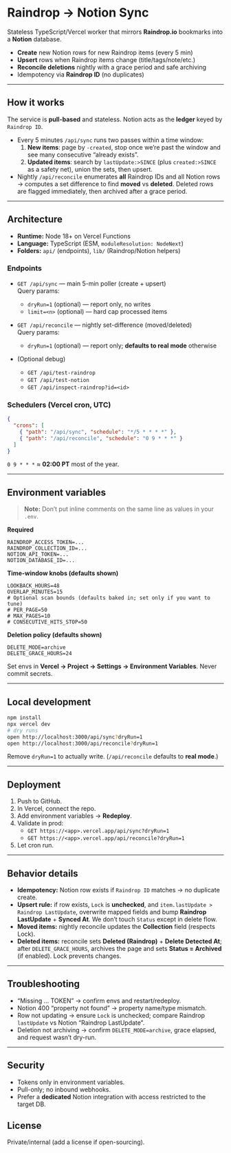 # Raindrop → Notion Sync

Stateless TypeScript/Vercel worker that mirrors **Raindrop.io** bookmarks into a **Notion** database.

- **Create** new Notion rows for new Raindrop items (every 5 min)
- **Upsert** rows when Raindrop items change (title/tags/note/etc.)
- **Reconcile deletions** nightly with a grace period and safe archiving
- Idempotency via **Raindrop ID** (no duplicates)

---

## How it works

The service is **pull-based** and stateless. Notion acts as the **ledger** keyed by `Raindrop ID`.

- Every 5 minutes `/api/sync` runs two passes within a time window:
  1. **New items**: page by `-created`, stop once we’re past the window and see many consecutive “already exists”.
  2. **Updated items**: search by `lastUpdate:>SINCE` (plus `created:>SINCE` as a safety net), union the sets, then upsert.
- Nightly `/api/reconcile` enumerates **all** Raindrop IDs and all Notion rows → computes a set difference to find **moved** vs **deleted**. Deleted rows are flagged immediately, then archived after a grace period.

---

## Architecture

- **Runtime:** Node 18+ on Vercel Functions  
- **Language:** TypeScript (ESM, `moduleResolution: NodeNext`)  
- **Folders:** `api/` (endpoints), `lib/` (Raindrop/Notion helpers)

### Endpoints

- `GET /api/sync` — main 5-min poller (create + upsert)  
  Query params:
  - `dryRun=1` (optional) — report only, no writes
  - `limit=<n>` (optional) — hard cap processed items

- `GET /api/reconcile` — nightly set-difference (moved/deleted)  
  Query params:
  - `dryRun=1` (optional) — report only; **defaults to real mode** otherwise

- (Optional debug)
  - `GET /api/test-raindrop`
  - `GET /api/test-notion`
  - `GET /api/inspect-raindrop?id=<id>`

### Schedulers (Vercel cron, UTC)

```json
{
  "crons": [
    { "path": "/api/sync", "schedule": "*/5 * * * *" },
    { "path": "/api/reconcile", "schedule": "0 9 * * *" }
  ]
}
```

`0 9 * * *` ≈ **02:00 PT** most of the year.

---

## Environment variables

> **Note:** Don’t put inline comments on the same line as values in your `.env`.

**Required**
```env
RAINDROP_ACCESS_TOKEN=...
RAINDROP_COLLECTION_ID=...
NOTION_API_TOKEN=...
NOTION_DATABASE_ID=...
```

**Time-window knobs (defaults shown)**
```env
LOOKBACK_HOURS=48
OVERLAP_MINUTES=15
# Optional scan bounds (defaults baked in; set only if you want to tune)
# PER_PAGE=50
# MAX_PAGES=10
# CONSECUTIVE_HITS_STOP=50
```

**Deletion policy (defaults shown)**
```env
DELETE_MODE=archive
DELETE_GRACE_HOURS=24
```

Set envs in **Vercel → Project → Settings → Environment Variables**. Never commit secrets.

---

## Local development

```bash
npm install
npx vercel dev
# dry runs
open http://localhost:3000/api/sync?dryRun=1
open http://localhost:3000/api/reconcile?dryRun=1
```

Remove `dryRun=1` to actually write. (`/api/reconcile` defaults to **real mode**.)

---

## Deployment

1. Push to GitHub.
2. In Vercel, connect the repo.
3. Add environment variables → **Redeploy**.
4. Validate in prod:
   - `GET https://<app>.vercel.app/api/sync?dryRun=1`
   - `GET https://<app>.vercel.app/api/reconcile?dryRun=1`
5. Let cron run.

---

## Behavior details

- **Idempotency:** Notion row exists if `Raindrop ID` matches → no duplicate create.
- **Upsert rule:** if row exists, `Lock` is **unchecked**, and `item.lastUpdate > Raindrop LastUpdate`, overwrite mapped fields and bump **Raindrop LastUpdate** + **Synced At**. We don’t touch `Status` except in delete flow.
- **Moved items:** nightly reconcile updates the **Collection** field (respects Lock).
- **Deleted items:** reconcile sets **Deleted (Raindrop)** + **Delete Detected At**; after `DELETE_GRACE_HOURS`, archives the page and sets **Status = Archived** (if enabled). Lock prevents changes.

---

## Troubleshooting

- “Missing … TOKEN” → confirm envs and restart/redeploy.
- Notion 400 “property not found” → property name/type mismatch.
- Row not updating → ensure `Lock` is unchecked; compare Raindrop `lastUpdate` vs Notion “Raindrop LastUpdate”.
- Deletion not archiving → confirm `DELETE_MODE=archive`, grace elapsed, and request wasn’t dry-run.

---

## Security

- Tokens only in environment variables.
- Pull-only; no inbound webhooks.
- Prefer a **dedicated** Notion integration with access restricted to the target DB.

## License

Private/internal (add a license if open-sourcing).
